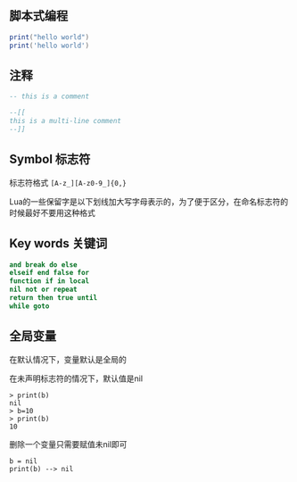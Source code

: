## 脚本式编程

```lua
print("hello world")
print('hello world')
```

## 注释

```lua
-- this is a comment

--[[
this is a multi-line comment
--]]
```

## Symbol 标志符

标志符格式 `[A-z_][A-z0-9_]{0,}`

Lua的一些保留字是以下划线加大写字母表示的，为了便于区分，在命名标志符的时候最好不要用这种格式

## Key words 关键词

```lua
and break do else
elseif end false for
function if in local
nil not or repeat
return then true until
while goto
```

## 全局变量

在默认情况下，变量默认是全局的

在未声明标志符的情况下，默认值是nil

```
> print(b)
nil
> b=10
> print(b)
10
```

删除一个变量只需要赋值未nil即可

```
b = nil
print(b) --> nil
```